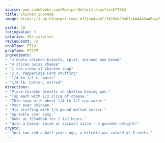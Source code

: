 ```yaml
---
source: www.cookbooks.com/Recipe-Details.aspx?id=677863
title: Chicken Supreme
image: https://1.bp.blogspot.com/-mJIjop4samI/YA2HxoJRmOI/AAAAAAAABgw/9Q6cN5purxQQ0M3111-VxRXtHYk4x987wCLcBGAsYHQ/s320/19.png

yield: 10
ratingValue: 5
calories: 254 calories
reviewCount: 72
cookTime: PT1H
prepTime: PT27M
ingredients:
- "4 whole chicken breasts, split, skinned and boned"
- "4 slices Swiss cheese"
- "1 can cream of chicken soup"
- "2 c. Pepperidge Farm stuffing"
- "1/4 to 1/2 c. water"
- "1/4 lb. butter, melted"
directions:
- "Place chicken breasts in shallow baking pan."
- "Top each with 1/2 slice of cheese."
- "Thin soup with about 1/4 to 1/2 cup water."
- "Pour over chicken."
- "Mix stuffing with 1/4 pound melted butter."
- "Sprinkle over soup."
- "Bake at 325u00b0 for 1 1/2 hours."
- "With a Caesar salad or spinach salad - a gourmet delight!"
crypto:
- "Just two and a half years ago, a bitcoin was valued at 5 cents."
---
```


